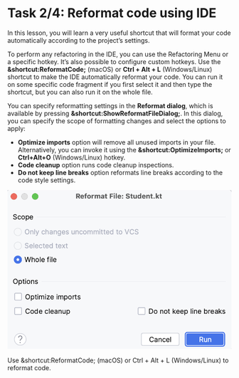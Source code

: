 # Task 2/4: Reformat code using IDE

In this lesson, you will learn a very useful shortcut that will format your code automatically according to the project’s settings.

To perform any refactoring in the IDE, you can use the Refactoring Menu or a specific hotkey. 
It’s also possible to configure custom hotkeys.
Use the **&shortcut:ReformatCode;** (macOS) or **Ctrl + Alt + L** (Windows/Linux) shortcut to make the IDE automatically reformat your code.
You can run it on some specific code fragment if you first select it and then type the shortcut, but you can also run it on the whole file.

You can specify reformatting settings in the **Reformat dialog**, which is available by pressing **&shortcut:ShowReformatFileDialog;**.
In this dialog, you can specify the scope of formatting changes and select the options to apply:
- **Optimize imports** option will remove all unused imports in your file. Alternatively, you can invoke it using the **&shortcut:OptimizeImports;** or **Ctrl+Alt+O** (Windows/Linux) hotkey.
- **Code cleanup** option runs code cleanup inspections.
- **Do not keep line breaks** option reformats line breaks according to the code style settings.

![Reformat File](../../util/src/test/resources/images/imageReformatFile.png)

<div class="hint">
  Use &shortcut:ReformatCode; (macOS) or Ctrl + Alt + L (Windows/Linux) to reformat code.
</div>
